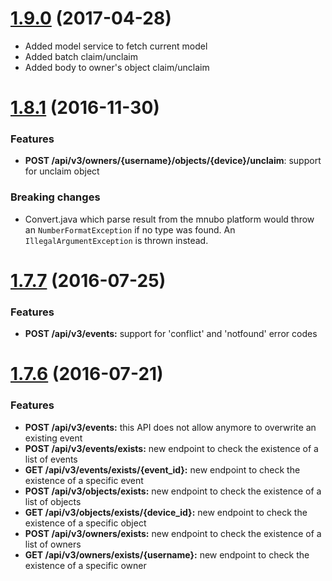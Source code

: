 <a name='1.9.0'></a>

# [1.9.0](https://github.com/mnubo/smartobjects-java-client/compare/1.8.1...1.9.0) (2017-04-28)


- Added model service to fetch current model
- Added batch claim/unclaim
- Added body to owner's object claim/unclaim
<a name='1.8.1'></a>

# [1.8.1](https://github.com/mnubo/smartobjects-java-client/compare/1.7.7...1.8.1) (2016-11-30)


### Features

* **POST /api/v3/owners/{username}/objects/{device}/unclaim**: support for unclaim object

### Breaking changes

* Convert.java which parse result from the mnubo platform would throw an `NumberFormatException` if no type was found. An `IllegalArgumentException` is thrown instead.
<a name="1.7.7"></a>

# [1.7.7](https://github.com/mnubo/mnubo-java-sdk/compare/v1.7.6...v1.7.7) (2016-07-25)

### Features

* **POST /api/v3/events:** support for 'conflict' and 'notfound' error codes

<a name="1.7.6"></a>

# [1.7.6](https://github.com/mnubo/mnubo-java-sdk/compare/v1.7.5...v1.7.6) (2016-07-21)

### Features

* **POST /api/v3/events:** this API does not allow anymore to overwrite an existing event
* **POST /api/v3/events/exists:** new endpoint to check the existence of a list of events
* **GET /api/v3/events/exists/{event_id}:** new endpoint to check the existence of a specific event
* **POST /api/v3/objects/exists:** new endpoint to check the existence of a list of objects
* **GET /api/v3/objects/exists/{device_id}:** new endpoint to check the existence of a specific object
* **POST /api/v3/owners/exists:** new endpoint to check the existence of a list of owners
* **GET /api/v3/owners/exists/{username}:** new endpoint to check the existence of a specific owner
